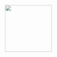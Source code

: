 <p align="center">
  <a href="http://ant.design">
    <img width="150" src="https://raw.githubusercontent.com/century/century/master/sd.jpeg">
  </a>
</p>
